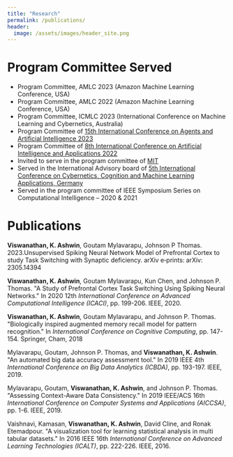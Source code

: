```yaml
---
title: "Research"
permalink: /publications/
header:
  image: /assets/images/header_site.png
---
```

# Program Committee Served
- Program Committee, AMLC 2023 (Amazon Machine Learning Conference, USA)
- Program Committee, AMLC 2022 (Amazon Machine Learning Conference, USA)
- Program Committee, ICMLC 2023 (International Conference on Machine Learning and Cybernetics, Australia)
- Program Committee of [15th International Conference on Agents and Artificial Intelligence 2023](https://icaart.scitevents.org/ProgramCommittee.aspx)
- Program Committee of [8th International Conference on Artificial Intelligence and Applications 2022](https://csty2022.org/ai/committee)
- Invited to serve in the program committee of [MIT](https://www.innovationforever.com/aboutjournal/MIT/PeerReviewers)
- Served in the International Advisory board of [5th International Conference on Cybernetics, Cognition and Machine Learning Applications, Germany](https://www.intdatacon.com/committees/)
- Served in the program committee of IEEE Symposium Series on Computational Intelligence – 2020 & 2021

# Publications

**Viswanathan, K. Ashwin**, Goutam Mylavarapu, Johnson P Thomas. 2023.Unsupervised Spiking Neural Network Model of
Prefrontal Cortex to study Task Switching with Synaptic deficiency. arXiv e‑prints: arXiv: 2305.14394

**Viswanathan, K. Ashwin**, Goutam Mylavarapu, Kun Chen, and Johnson P. Thomas. "A Study of Prefrontal Cortex Task Switching Using Spiking Neural Networks." In 2020 12th *International Conference on Advanced Computational Intelligence (ICACI)*, pp. 199-206. IEEE, 2020.

**Viswanathan, K. Ashwin**, Goutam Mylavarapu, and Johnson P. Thomas. "Biologically inspired augmented memory recall model for pattern recognition." In *International Conference on Cognitive Computing*, pp. 147-154. Springer, Cham, 2018

Mylavarapu, Goutam, Johnson P. Thomas, and **Viswanathan, K. Ashwin**. "An automated big data accuracy assessment tool." In 2019 IEEE 4th *International Conference on Big Data Analytics (ICBDA)*, pp. 193-197. IEEE, 2019.

Mylavarapu, Goutam, **Viswanathan, K. Ashwin**, and Johnson P. Thomas. "Assessing Context-Aware Data Consistency." In 2019 IEEE/ACS 16th *International Conference on Computer Systems and Applications (AICCSA)*, pp. 1-6. IEEE, 2019.

Vaishnavi, Kamasan, **Viswanathan, K. Ashwin**, David Cline, and Ronak Etemadpour. "A visualization tool for learning statistical analysis in multi tabular datasets." In 2016 IEEE 16th *International Conference on Advanced Learning Technologies (ICALT)*, pp. 222-226. IEEE, 2016.
